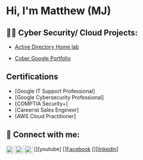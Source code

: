 <h1>Hi, I'm Matthew (MJ)  


<h2>👨‍💻 Cyber Security/ Cloud Projects:</h2>

  - [Active Directory Home lab](https://github.com/Mjdickson/)

  - [Cyber Google Portfolio](https://github.com/Mjdickson/Cyber-Google-Portfolio)


<h2>Certifications</h2>

- [Google IT Support Professional]
- [Google Cybersecurity Professional]
- [COMPTIA Security+]
- [Careerist Sales Engineer]
- [AWS Cloud Practitioner]

<h2> 🤳 Connect with me:</h2>

[<img align="left" alt="Mjdickson | YouTube" width="22px" src="https://cdn.jsdelivr.net/npm/simple-icons@v3/icons/youtube.svg" />][youtube]
[<img align="left" alt="Mjdickson | Facebook" width="22px" src="https://cdn.jsdelivr.net/npm/simple-icons@v3/icons/twitter.svg" />][Facebook](https://www.facebook.com/matthew.dickson.90834)
[<img align="left" alt="Mjdickson | LinkedIn" width="22px" src="https://cdn.jsdelivr.net/npm/simple-icons@v3/icons/linkedin.svg" />][[linkedin](https://www.linkedin.com/in/matthew-dickson-6490931b3/)]





